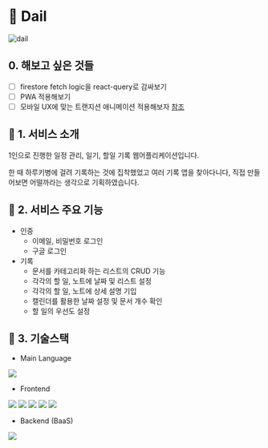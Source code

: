 # 📝 Dail

![dail](https://ifh.cc/g/8CkTO3.png)

## 0. 해보고 싶은 것들

- [ ] firestore fetch logic을 react-query로 감싸보기
- [ ] PWA 적용해보기
- [ ] 모바일 UX에 맞는 트랜지션 애니메이션 적용해보자 [참조](https://uxdesign.cc/transition-animations-a-practical-guide-5dba4d42f659)

## 🔗 1. 서비스 소개

1인으로 진행한 일정 관리, 일기, 할일 기록 웹어플리케이션입니다.

한 때 하루키병에 걸려 기록하는 것에 집착했었고 여러 기록 앱을 찾아다니다, 직접 만들어보면 어떨까라는 생각으로 기획하였습니다.

## 🔗 2. 서비스 주요 기능

- 인증
  - 이메일, 비밀번호 로그인
  - 구글 로그인
- 기록
  - 문서를 카테고리화 하는 리스트의 CRUD 기능
  - 각각의 할 일, 노트에 날짜 및 리스트 설정
  - 각각의 할 일, 노트에 상세 설명 기입
  - 캘린더를 활용한 날짜 설정 및 문서 개수 확인
  - 할 일의 우선도 설정

## 🔗 3. 기술스택

- Main Language

<img src ="https://img.shields.io/badge/TypeScript-3178C6?style=for-the-badge&logo=TypeScript&logoColor=white">

- Frontend

<img src ="https://img.shields.io/badge/React-61DAFB?style=for-the-badge&logo=React&logoColor=white"> <img src ="https://img.shields.io/badge/recoil-1565c0?style=for-the-badge&logo=recoil&logoColor=white"> <img src ="https://img.shields.io/badge/jest-C21325?style=for-the-badge&logo=jest&logoColor=white"> <img src ="https://img.shields.io/badge/react--testing--library-E33332?style=for-the-badge&logo=testing-library&logoColor=white"> <img src ="https://img.shields.io/badge/styled components-DB7093?style=for-the-badge&logo=styled-components&logoColor=white">

- Backend (BaaS)

<img src="https://img.shields.io/badge/firebase-FFCA28?style=for-the-badge&logo=firebase&logoColor=white">
